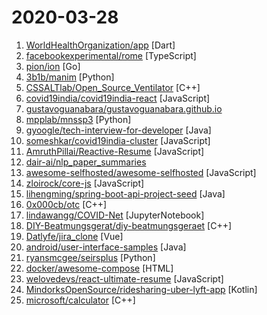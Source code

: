 # 2020-03-28

1. [WorldHealthOrganization/app](https://github.com/WorldHealthOrganization/app "World Health Organization App") [Dart]
2. [facebookexperimental/rome](https://github.com/facebookexperimental/rome "An experimental JavaScript toolchain") [TypeScript]
3. [pion/ion](https://github.com/pion/ion "Distributed RTC System by pure Go and Flutter") [Go]
4. [3b1b/manim](https://github.com/3b1b/manim "Animation engine for explanatory math videos") [Python]
5. [CSSALTlab/Open_Source_Ventilator](https://github.com/CSSALTlab/Open_Source_Ventilator "Open source for use worldwide and contributions from others worldwide") [C++]
6. [covid19india/covid19india-react](https://github.com/covid19india/covid19india-react "Source code of main website") [JavaScript]
7. [gustavoguanabara/gustavoguanabara.github.io](https://github.com/gustavoguanabara/gustavoguanabara.github.io "GitHub Gustavo Guanabara") 
8. [mpplab/mnssp3](https://github.com/mpplab/mnssp3 "") [Python]
9. [gyoogle/tech-interview-for-developer](https://github.com/gyoogle/tech-interview-for-developer "👶🏻 신입 개발자 전공 지식 & 기술 면접 백과사전 📖") [Java]
10. [someshkar/covid19india-cluster](https://github.com/someshkar/covid19india-cluster "🔬 COVID19 India Cluster Network") [JavaScript]
11. [AmruthPillai/Reactive-Resume](https://github.com/AmruthPillai/Reactive-Resume "A one-of-a-kind resume builder that keeps your privacy in mind. Completely secure, customizable, portable, open-source and free forever. Try it out today!") [JavaScript]
12. [dair-ai/nlp_paper_summaries](https://github.com/dair-ai/nlp_paper_summaries "✍️ A carefully curated list of NLP paper summaries") 
13. [awesome-selfhosted/awesome-selfhosted](https://github.com/awesome-selfhosted/awesome-selfhosted "A list of Free Software network services and web applications which can be hosted locally. Selfhosting is the process of hosting and managing applications instead of renting from Software-as-a-Service providers") [JavaScript]
14. [zloirock/core-js](https://github.com/zloirock/core-js "Standard Library") [JavaScript]
15. [lihengming/spring-boot-api-project-seed](https://github.com/lihengming/spring-boot-api-project-seed "🌱🚀一个基于Spring Boot & MyBatis的种子项目，用于快速构建中小型API、RESTful API项目~") [Java]
16. [0x000cb/otc](https://github.com/0x000cb/otc "OneTapCrack DLL Loader") [C++]
17. [lindawangg/COVID-Net](https://github.com/lindawangg/COVID-Net "COVID-Net model for COVID-19 detection on COVIDx dataset") [JupyterNotebook]
18. [DIY-Beatmungsgerat/diy-beatmungsgeraet](https://github.com/DIY-Beatmungsgerat/diy-beatmungsgeraet "CPAP Beatmungsgerät selbst gebaut - basierend auf einem Open Source und Open Hardware Entwurf") [C++]
19. [Datlyfe/jira_clone](https://github.com/Datlyfe/jira_clone "A Jira clone built with Vuejs & Nodejs/Graphql") [Vue]
20. [android/user-interface-samples](https://github.com/android/user-interface-samples "Multiple samples showing the best practices in the user interface on Android.") [Java]
21. [ryansmcgee/seirsplus](https://github.com/ryansmcgee/seirsplus "Models of SEIRS epidemic dynamics with extensions, including network-structured populations, testing, contact tracing, and social distancing.") [Python]
22. [docker/awesome-compose](https://github.com/docker/awesome-compose "Awesome Docker Compose samples") [HTML]
23. [welovedevs/react-ultimate-resume](https://github.com/welovedevs/react-ultimate-resume "💼 🎨 A modern software developer resume built with React and JSONResume") [JavaScript]
24. [MindorksOpenSource/ridesharing-uber-lyft-app](https://github.com/MindorksOpenSource/ridesharing-uber-lyft-app "Ride-Sharing Uber Lyft Android App - Learn to build a ride-sharing Android Taxi Clone App like Uber, Lyft - Open-Source Project By MindOrks") [Kotlin]
25. [microsoft/calculator](https://github.com/microsoft/calculator "Windows Calculator: A simple yet powerful calculator that ships with Windows") [C++]
